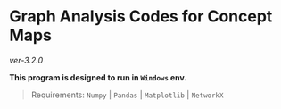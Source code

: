 # Graph Analysis Codes for Concept Maps
*ver-3.2.0*

**This program is designed to run in `Windows` env.**

>Requirements: `Numpy` | `Pandas` | `Matplotlib` | `NetworkX`